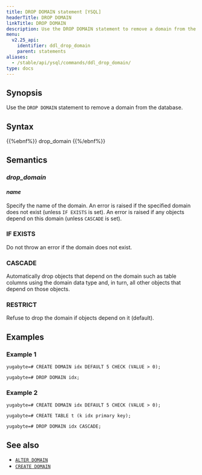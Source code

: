 ```yaml
---
title: DROP DOMAIN statement [YSQL]
headerTitle: DROP DOMAIN
linkTitle: DROP DOMAIN
description: Use the DROP DOMAIN statement to remove a domain from the database.
menu:
  v2.25_api:
    identifier: ddl_drop_domain
    parent: statements
aliases:
  - /stable/api/ysql/commands/ddl_drop_domain/
type: docs
---
```


## Synopsis

Use the `DROP DOMAIN` statement to remove a domain from the database.

## Syntax

{{%ebnf%}}
  drop_domain
{{%/ebnf%}}

## Semantics

### *drop_domain*

#### *name*

Specify the name of the domain. An error is raised if the specified domain does not exist (unless `IF EXISTS` is set). An error is raised if any objects depend on this domain (unless `CASCADE` is set).

### IF EXISTS

Do not throw an error if the domain does not exist.

### CASCADE

Automatically drop objects that depend on the domain such as table columns using the domain data type and, in turn, all other objects that depend on those objects.

### RESTRICT

Refuse to drop the domain if objects depend on it (default).

## Examples

### Example 1

```plpgsql
yugabyte=# CREATE DOMAIN idx DEFAULT 5 CHECK (VALUE > 0);
```

```plpgsql
yugabyte=# DROP DOMAIN idx;
```

### Example 2

```plpgsql
yugabyte=# CREATE DOMAIN idx DEFAULT 5 CHECK (VALUE > 0);
```

```plpgsql
yugabyte=# CREATE TABLE t (k idx primary key);
```

```plpgsql
yugabyte=# DROP DOMAIN idx CASCADE;
```

## See also

- [`ALTER DOMAIN`](../ddl_alter_domain)
- [`CREATE DOMAIN`](../ddl_create_domain)
